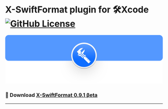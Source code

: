 # X-SwiftFormat plugin for 🛠Xcode [![GitHub License](https://img.shields.io/badge/license-MIT-eb3d33.svg)](https://raw.githubusercontent.com/ruiaureliano/X-SwiftFormat/master/LICENSE)
![](./assets/xsf_header.png)

### 🔗 Download [X-SwiftFormat 0.9.1 βeta](https://github.com/ruiaureliano/X-SwiftFormat/releases/latest)

---
